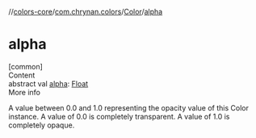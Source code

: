 //[colors-core](../../../index.md)/[com.chrynan.colors](../index.md)/[Color](index.md)/[alpha](alpha.md)



# alpha  
[common]  
Content  
abstract val [alpha](alpha.md): [Float](https://kotlinlang.org/api/latest/jvm/stdlib/kotlin/-float/index.html)  
More info  


A value between 0.0 and 1.0 representing the opacity value of this Color instance. A value of 0.0 is completely transparent. A value of 1.0 is completely opaque.

  



